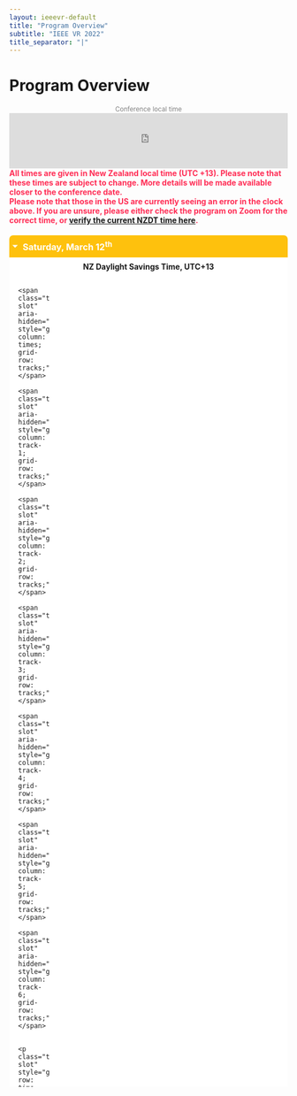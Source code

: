 ```yaml
---
layout: ieeevr-default
title: "Program Overview"
subtitle: "IEEE VR 2022"
title_separator: "|"
---
```


<style>
    .styled-table {
        border-collapse: collapse;
        margin: 25px 0;
        font-size: 0.9em;
        font-family: sans-serif;
        /*min-width: 400px;*/
        box-shadow: 0 0 20px rgba(0, 0, 0, 0.15);
        display: table;
    }

    .styled-table thead tr {
        background-color: #fec10d;
        color: #ffffff;
        text-align: left;
    }

    .styled-table th,
    .styled-table td {
        padding: 12px 15px;
    }

    .styled-table tbody tr {
        border-bottom: 1px solid #dddddd;
    }

    .styled-table tbody tr:nth-of-type(even) {
        background-color: #f3f3f3;
    }

    .styled-table tbody tr:last-of-type {
        border-bottom: 2px solid #fec10d;
    }

    .styled-table tbody tr.active-row {
        font-weight: bold;
        color: #fec10d;
    }


    /*************************
 * GRID SCHEDULE LAYOUT from there: https://css-tricks.com/building-a-conference-schedule-with-css-grid/
 *************************/
    @media screen and (min-width:700px) {
        .schedule {
            display: grid;
            grid-gap: 1em;
            grid-template-rows:
                [tracks] auto [time-0730] 0.5fr [time-0800] 0.5fr [time-0830] 0.5fr [time-0900] 0.5fr [time-0930] 0.5fr [time-1000] 0.5fr [time-1030] 0.5fr [time-1100] 0.5fr [time-1130] 0.5fr [time-1200] 0.5fr [time-1230] 0.5fr [time-1300] 0.5fr [time-1330] 0.5fr [time-1400] 0.5fr [time-1430] 0.5fr [time-1500] 0.5fr [time-1530] 0.5fr [time-1600] 0.5fr [time-1630] 0.5fr [time-1700] 0.5fr [time-1730] 0.5fr [time-1800] 0.5fr [time-1830] 0.5fr [time-1900] 0.5fr;
            /* Note 1:
      Use 24hr time for gridline names for simplicity

      Note 2: Use "auto" instead of "0.5fr" for a more compact schedule where height of a slot is not proportional to the session length. Implementing a "compact" shortcode attribute might make sense for this!
      Try 0.5fr for more compact equal rows. I don't quite understand how that works :)
      */

            grid-template-columns:
                [times] 4em [track-1-start] 0.5fr [track-1-end track-2-start] 0.5fr [track-2-end track-3-start] 0.5fr [track-3-end];
        }

        .schedule-with-expo {
            display: grid;
            grid-gap: 1em;
            grid-template-rows:
                [tracks] auto [time-0830] 0.5fr [time-0900] 0.5fr [time-0930] 0.5fr [time-1000] 0.5fr [time-1030] 0.5fr [time-1100] 0.5fr [time-1130] 0.5fr [time-1200] 0.5fr [time-1230] 0.5fr [time-1300] 0.5fr [time-1330] 0.5fr [time-1400] 0.5fr [time-1430] 0.5fr [time-1500] 0.5fr [time-1530] 0.5fr [time-1600] 0.5fr [time-1630] 0.5fr [time-1700] 0.5fr [time-1730] 0.5fr [time-1800] 0.5fr [time-1830] 0.5fr [time-1900] 0.5fr;

            grid-template-columns:
                [times] 4em [track-1-start] 0.5fr [track-1-end track-2-start] 0.5fr [track-2-end track-3-start] 0.5fr [track-3-end track-4-start] 0.5fr [track-4-end];
        }

        .schedule-sat-12 {
            display: grid;
            grid-gap: 1em;
            grid-template-rows:
                [tracks] auto [time-0800] 0.5fr [time-0830] 0.5fr [time-0900] 0.5fr [time-0930] 0.5fr [time-1000] 0.5fr [time-1030] 0.5fr [time-1100] 0.5fr [time-1130] 0.5fr [time-1200] 0.5fr [time-1230] 0.5fr [time-1300] 0.5fr [time-1330] 0.5fr [time-1400] 0.5fr [time-1430] 0.5fr [time-1500] 0.5fr [time-1530] 0.5fr [time-1600] 0.5fr [time-1630] 0.5fr [time-1700] 0.5fr;

            grid-template-columns:
                [times] 4em [track-1-start] 0.5fr [track-1-end track-2-start] 0.5fr [track-2-end track-3-start] 0.5fr [track-3-end track-4-start] 0.5fr [track-4-end track-5-start] 0.5fr [track-5-end track-6-start] 0.5fr [track-6-end];
        }

        .schedule-sun-13 {
            display: grid;
            grid-gap: 1em;
            grid-template-rows:
                [tracks] auto [time-0800] 0.5fr [time-0830] 0.5fr [time-0900] 0.5fr [time-0930] 0.5fr [time-1000] 0.5fr [time-1030] 0.5fr [time-1100] 0.5fr [time-1130] 0.5fr [time-1200] 0.5fr [time-1230] 0.5fr [time-1300] 0.5fr [time-1330] 0.5fr [time-1400] 0.5fr [time-1430] 0.5fr [time-1500] 0.5fr [time-1530] 0.5fr [time-1600] 0.5fr [time-1630] 0.5fr [time-1700] 0.5fr;

            grid-template-columns:
                [times] 4em [track-1-start] 0.5fr [track-1-end track-2-start] 0.5fr [track-2-end track-3-start] 0.5fr [track-3-end track-4-start] 0.5fr [track-4-end track-5-start] 0.5fr [track-5-end track-6-start] 0.5fr [track-6-end];
        }

        .schedule-mon-14 {
            display: grid;
            grid-gap: 1em;
            grid-template-rows:
                [tracks] auto [time-0900] 0.5fr [time-0930] 0.5fr [time-1000] 0.5fr [time-1030] 0.5fr [time-1100] 0.5fr [time-1130] 0.5fr [time-1200] 0.5fr [time-1230] 0.5fr [time-1300] 0.5fr [time-1330] 0.5fr [time-1400] 0.5fr [time-1430] 0.5fr [time-1500] 0.5fr [time-1530] 0.5fr [time-1600] 0.5fr [time-1630] 0.5fr [time-1700] 0.5fr [time-1730] 0.5fr [time-1800] 0.5fr [time-1830] 0.5fr [time-1900] 0.5fr;

            grid-template-columns:
                [times] 4em [track-1-start] 0.5fr [track-1-end track-2-start] 0.5fr [track-2-end track-3-start] 0.5fr [track-3-end track-4-start] 0.5fr [track-4-end track-5-start] 0.5fr [track-5-end track-6-start] 0.5fr [track-6-end];
        }

        .schedule-tue-15 {
            display: grid;
            grid-gap: 1em;
            grid-template-rows:
                [tracks] auto [time-0700] 0.5fr [time-0730] 0.5fr [time-0800] 0.5fr [time-0830] 0.5fr [time-0900] 0.5fr [time-0930] 0.5fr [time-1000] 0.5fr [time-1030] 0.5fr [time-1100] 0.5fr [time-1130] 0.5fr [time-1200] 0.5fr [time-1230] 0.5fr [time-1300] 0.5fr [time-1330] 0.5fr [time-1400] 0.5fr [time-1430] 0.5fr [time-1500] 0.5fr [time-1530] 0.5fr [time-1600] 0.5fr [time-1630] 0.5fr [time-1700] 0.5fr [time-1730] 0.5fr [time-1800] 0.5fr [time-1830] 0.5fr [time-1900] 0.5fr;

            grid-template-columns:
                [times] 4em [track-1-start] 0.5fr [track-1-end track-2-start] 0.5fr [track-2-end track-3-start] 0.5fr [track-3-end track-4-start] 0.5fr [track-4-end track-5-start] 0.5fr [track-5-end track-6-start] 0.5fr [track-6-end];
        }

        .schedule-wed-16 {
            display: grid;
            grid-gap: 1em;
            grid-template-rows:
                [tracks] auto [time-0600] 0.5fr [time-0630] 0.5fr [time-0700] 0.5fr [time-0730] 0.5fr [time-0800] 0.5fr [time-0830] 0.5fr [time-0900] 0.5fr [time-0930] 0.5fr [time-1000] 0.5fr [time-1030] 0.5fr [time-1100] 0.5fr [time-1130] 0.5fr [time-1200] 0.5fr [time-1230] 0.5fr [time-1300] 0.5fr [time-1330] 0.5fr [time-1400] 0.5fr [time-1430] 0.5fr [time-1500] 0.5fr [time-1530] 0.5fr [time-1600] 0.5fr [time-1630] 0.5fr [time-1700] 0.5fr [time-1730] 0.5fr [time-1800] 0.5fr [time-1830] 0.5fr [time-1900] 0.5fr;

            grid-template-columns:
                [times] 4em [track-1-start] 0.5fr [track-1-end track-2-start] 0.5fr [track-2-end track-3-start] 0.5fr [track-3-end track-4-start] 0.5fr [track-4-end track-5-start] 0.5fr [track-5-end track-6-start] 0.5fr [track-6-end];
        }
    }

    .time-slot {
        grid-column: times;
        text-decoration: none;

    }

    .track-slot {
        display: none;
        /* hidden on small screens and browsers without grid support */
    }

    @supports(display:grid) {
        @media screen and (min-width:700px) {
            .track-slot {
                display: block;
                padding: 10px 5px 5px;
                position: sticky;
                top: 0;
                z-index: 1000;
                background-color: rgba(255, 255, 255, .9);
            }
        }
    }

    /* Small-screen & fallback styles */
    .session {
        margin-bottom: 1em;
    }

    @supports(display:grid) {
        @media screen and (min-width: 700px) {
            .session {
                margin: 0;
            }
        }
    }

    /*************************
 * VISUAL STYLES
 * Design-y stuff ot particularly important to the demo
 ************************
    body {
        padding: 50px;
        max-width: 1100px;
        margin: 0 auto;
        line-height: 1.5;
    }
    */

    .session {
        padding: .5em;
        border-radius: 5px;
        font-size: 12px;
        box-shadow:
            rgba(255, 255, 255, .6) 1px 1px 0,
            rgba(0, 0, 0, .3) 4px 4px 0;
    }

    .session-title,
    .session-time,
    .session-track,
    .session-presenter {
        display: block;
    }

    .session-title,
    .time-slot {
        margin: 0;
        font-size: 1em;
    }

    .session-title a {
        color: #fff;
        text-decoration-style: dotted;

        &:hover {
            font-style: italic;
        }

        &:focus {
            outline: 2px dotted rgba(255, 255, 255, .8);
        }
    }

    .track-slot,
    .time-slot {
        font-weight: bold;
        font-size: .8em;
    }

    .track-1 {
        background-color: #fec10d;
        color: #fff;
    }

    .track-2 {
        background-color: #009cb4;
        color: #fff;
    }

    .track-3 {
        background-color: rgb(52, 199, 89);
        color: #fff;
    }

    .track-poster {
        background-color: #c65833;
        color: #fff;
    }

    .track-all {
        display: flex;
        justify-content: center;
        align-items: center;
        background: #ccc;
        color: #000;
        box-shadow: none;
    }

    .track-tutorial {
        background-color: #00aeef;
        color: #fff;
    }

    .track-break {
        background-color: #ddf6ff;
        color: #464646;
    }

    .track-workshop {
        background-color: rgb(52, 199, 89);
        color: #fff;
    }

    .track-dc {
        background-color: rgb(255, 149, 0);
        color: #fff;
    }

    .track-exhibition {
        background-color: rgb(175, 82, 222);
        color: #fff;
    }

    .track-event {
        background-color: rgb(90, 200, 250);
        color: #fff;
    }

    .track-panel {
        background-color: rgb(0, 122, 255);
        color: #fff;
    }

    .track-keynote {
        background-color: rgb(255, 45, 85);
        color: #fff;
    }

    .track-rob {
        background-color: #fe850b;
        color: #fff;
    }

    .track-3dui {
        background-color: rgb(211, 15, 69);
        color: #fff;
    }

    .text {
        max-width: 750px;
        font-size: 18px;
        margin: 0 auto 50px;
    }

    .meta {
        color: #555;
        font-style: italic;
    }

    .meta a {
        color: #555;
    }

    hr {
        margin: 40px 0;
    }


    /* Collapsible */
    input[type='checkbox'] {
        display: none;
    }

    .wrap-collabsible {
        margin: 1.2rem 0;
    }

    .lbl-toggle {
        display: block;
        font-weight: bold;
        /* font-family: monospace; */
        font-size: 1rem;
        text-align: left;
        padding: 0.5rem;
        color: #ffffff;
        background: #fec10d;
        cursor: pointer;
        border-radius: 7px;
        transition: all 0.25s ease-out;
    }

    .lbl-toggle:hover {
        color: #FFF;
    }

    .lbl-toggle::before {
        content: ' ';
        display: inline-block;
        border-top: 5px solid transparent;
        border-bottom: 5px solid transparent;
        border-left: 5px solid currentColor;
        vertical-align: middle;
        margin-right: .7rem;
        transform: translateY(-2px);
        transition: transform .2s ease-out;
    }

    .toggle:checked+.lbl-toggle::before {
        transform: rotate(90deg) translateX(-3px);
    }

    .collapsible-content {
        max-height: 0px;
        overflow: hidden;
        transition: max-height .25s ease-in-out;
    }

    .toggle:checked+.lbl-toggle+.collapsible-content {
        max-height: 1500px;
    }

    .toggle:checked+.lbl-toggle {
        border-bottom-right-radius: 0;
        border-bottom-left-radius: 0;
    }

    .collapsible-content .content-inner {
        background: white;
        /* rgba(0, 105, 255, .2);*/
        border-bottom: 1px solid rgba(254, 193, 13, .45);
        border-bottom-left-radius: 7px;
        border-bottom-right-radius: 7px;
        padding: .5rem 1rem;
    }

    .collapsible-content p {
        margin-bottom: 0;
    }

</style>


<h1>Program Overview</h1>



<div style="text-align:center;">
        <small><span style="color:gray;">Conference local time</span></small>
        <iframe src="https://www.zeitverschiebung.net/clock-widget-iframe-v2?language=en&size=small&timezone=Pacific%2FAuckland" width="100%" height="100" frameborder="0" seamless></iframe>
</div>



<!--
<h3 style="color: rgb(255, 45, 85);">Please note that all times are given in Lisbon, Portugal local time.</h3>
<p>
    On the first day (Saturday, March 27), times are given in WET/UTC.
    The rest of the conference is affected by Daylight Saving Time (DST), and therefore, times are shown in WEST/UTC+1.
</p>
-->
<div class="notice--warning">
    <strong style="color: rgb(255, 45, 85);">All times are given in New Zealand local time (UTC +13). Please note that these times are subject to change.
    More details will be made available closer to the conference date.</strong>
</div>

<div class="notice--warning">
    <strong style="color: rgb(255, 45, 85);">Please note that those in the US are currently seeing an error in the clock above. If you are unsure, please either check the program on Zoom 
    for the correct time, or <a href="https://www.timeanddate.com/worldclock/new-zealand/auckland">verify the current NZDT time here</a>.</strong>
</div>
<!--<div class="notice--info" style="background-color: $theme-yellow ! important; color: $theme-text ! important;">
    <strong>Locations</strong>
    <p>
        Locations in the program below refer to virtual places in the Virbela platform.
    </p>
    <center>
        <p style="font-size: 20px;">
            <a href="/2021/attend/virbela-instructions/" class="btn btn--primary" style="color: white;">Getting Started with Virbela</a>
        </p>
    </center>
</div>-->
<!--
<div class="notice--warning">
    <strong>Note:</strong>
    <p>
        The indications for locations in this program refer to virtual locations in the Virbela platform. Please find more information about and how to use Virbela <a href="/2021/attend/virbela-instructions/">here</a>.
    </p>
</div>
-->


<!-- ################################# SATURDAY ########################################### -->
<div>
    <div class="wrap-collabsible"> <input id="collapsible1" class="toggle" type="checkbox" checked> <label for="collapsible1" class="lbl-toggle">Saturday, March 12<sup>th</sup></label>
        <div class="collapsible-content">
            <div class="content-inner">
                <center><strong>NZ Daylight Savings Time, UTC+13</strong></center>
                <div class="schedule-sat-12" aria-labelledby="schedule-heading">

                    <span class="track-slot" aria-hidden="true" style="grid-column: times; grid-row: tracks;"></span>
                    <span class="track-slot" aria-hidden="true" style="grid-column: track-1; grid-row: tracks;"></span>
                    <span class="track-slot" aria-hidden="true" style="grid-column: track-2; grid-row: tracks;"></span>
                    <span class="track-slot" aria-hidden="true" style="grid-column: track-3; grid-row: tracks;"></span>
                    <span class="track-slot" aria-hidden="true" style="grid-column: track-4; grid-row: tracks;"></span>
                    <span class="track-slot" aria-hidden="true" style="grid-column: track-5; grid-row: tracks;"></span>
                    <span class="track-slot" aria-hidden="true" style="grid-column: track-6; grid-row: tracks;"></span>

                    <p class="time-slot" style="grid-row: time-0800;">8:00</p>

                    <div class="session session-1 track-tutorial" style="grid-column: track-1-start / track-1-end; grid-row: time-0800 / time-0930;">
                        <h3 class="session-title"><a href="{{ "/program/tutorials/#RemoteCollaboration" | relative_url }}">Tutorial: Remote Collaboration using Augmented Reality: Development and Evaluation - Bernado Marques et al.</a></h3>
                        <span class="session-time">8:00 - 9:30</span>
                        <!--<span class="session-title"><b style="color: white;">Location:</b> <a href="/2021/attend/virbela-instructions/#map">Auditorium A</a></span>-->
                    </div>

                    <div class="session session-2 track-workshop" style="grid-column: track-2-start / track-2-end; grid-row: time-0800 / time-1100;">
                        <h3 class="session-title"><a href="{{ "/program/workshops/#ARES" | relative_url }}">Workshop: ARES - Augmented Reality Enabling Superhuman Sports + Serious Games</a></h3>
                        <span class="session-time">8:00 - 11:00</span>
                        <!--<span class="session-title"><b style="color: white;">Location:</b> <a href="/2021/attend/virbela-instructions/#map">Auditorium B</a></span>-->
                    </div>
                    
                    <div class="session session-3 track-workshop" style="grid-column: track-3-start / track-3-end; grid-row: time-0800 / time-1100;">
                        <h3 class="session-title"><a href="{{ "/program/workshops/#SIVA" | relative_url }}">1<sup>st</sup> International Workshop on Socially Intelligent Virtual Agents (SIVA)</a></h3>
                        <span class="session-time">8:00 - 11:00</span>
                    </div>
                    <div class="session session-4 track-workshop" style="grid-column: track-4-start / track-4-end; grid-row: time-0800 / time-1130;">
                        <h3 class="session-title"><a href="{{ "/program/workshops/#ReDigiTS" | relative_url }}">Workshop: 3D Reconstruction, Digital Twinning, and Simulation for Virtual Experiences (ReDigiTS)</a></h3>
                        <span class="session-time">8:00 - 11:30</span>
                    </div>
                    
                    <div class="session session-5 track-workshop" style="grid-column: track-5-start / track-5-end; grid-row: time-0800 / time-1100;">
                        <h3 class="session-title"><a href="{{ "/program/workshops/#SIVE" | relative_url }}">Workshop: Sonic Interaction in Virtual Environments</a></h3>
                        <span class="session-time">8:00 - 11:00</span>
                        <!--<span class="session-title"><b style="color: white;">Location:</b> <a href="/2021/attend/virbela-instructions/#map">Auditorium A</a></span>-->
                    </div>

                    <p class="time-slot" style="grid-row: time-0830;"></p>
                    <p class="time-slot" style="grid-row: time-0900;">9:00</p>

                    <div class="session session-6 track-dc" style="grid-column: track-6-start / track-6-end; grid-row: time-0900 / time-1800;">
                        <h3 class="session-title"><a href="{{ "/program/doctoral-consortium" | relative_url }}">Doctoral Consortium</a></h3>
                        <span class="session-time">9:00 - 18:00</span>
                        <!--<span class="session-title"><b style="color: white;">Location:</b> <a href="/2021/attend/virbela-instructions/#map">Auditorium B</a></span>-->
                    </div>
                    
                    <p class="time-slot" style="grid-row: time-0930;"></p>
                    <p class="time-slot" style="grid-row: time-1000;">10:00</p>

                    <div class="session session-7 track-tutorial" style="grid-column: track-1-start / track-1-end; grid-row: time-1000 / time-1130;">
                        <h3 class="session-title"><a href="{{ "/program/tutorials/#RagRug" | relative_url }}">Tutorial: Developing Situated Analytics Applications with RagRug - Dieter Schmalstieg, Philipp Fleck</a></h3>
                        <span class="session-time">10:00 - 11:30</span>
                        <!--<span class="session-title"><b style="color: white;">Location:</b> <a href="/2021/attend/virbela-instructions/#map">Auditorium C</a></span>-->
                    </div>

                    <p class="time-slot" style="grid-row: time-1030;"></p>
                    <p class="time-slot" style="grid-row: time-1100;">11:00</p>

                    <div class="session session-8 track-workshop" style="grid-column: track-2-start / track-2-end; grid-row: time-1100 / time-1600;">
                        <h3 class="session-title"><a href="{{ "/program/workshops/#EmpathicComputing" | relative_url }}">Workshop: Empathic Computing</a></h3>
                        <span class="session-time">11:00 - 16:00</span>
                        <!--<span class="session-title"><b style="color: white;">Location:</b> <a href="/2021/attend/virbela-instructions/#map">Auditorium C</a></span>-->
                    </div>

                    <div class="session session-8 track-workshop" style="grid-column: track-3-start / track-3-end; grid-row: time-1100 / time-1400;">
                        <h3 class="session-title"><a href="{{ "/program/workshops/#OpenVR" | relative_url }}">Workshop: Open Access Tools and Libraries for Virtual Reality</a></h3>
                        <span class="session-time">11:00 - 14:00</span>
                        <!--<span class="session-title"><b style="color: white;">Location:</b> <a href="/2021/attend/virbela-instructions/#map">Auditorium C</a></span>-->
                    </div>

                    <div class="session session-9 track-workshop" style="grid-column: track-5-start / track-5-end; grid-row: time-1100 / time-1500;">
                        <h3 class="session-title"><a href="{{ "/program/workshops/#XRIOS" | relative_url }}">1<sup>st</sup> International Workshop on eXtended Reality for Industrial and Occupational Supports (XRIOS)</a></h3>
                        <span class="session-time">11:00 - 15:00</span>
                        <!--<span class="session-title"><b style="color: white;">Location:</b> <a href="/2021/attend/virbela-instructions/#map">Auditorium C</a></span>-->
                    </div>

                    <p class="time-slot" style="grid-row: time-1130;"></p>
                    <p class="time-slot" style="grid-row: time-1200;">12:00</p>

                    <div class="session session-10 track-tutorial" style="grid-column: track-1-start / track-1-end; grid-row: time-1200 / time-1330;">
                        <h3 class="session-title"><a href="{{ "/program/tutorials/#EmpathyXR" | relative_url }}">Tutorial: Empathy-Enabled Extended Reality - Denis Gra&#x10D;anin</a></h3>
                        <span class="session-time">12:00 - 13:30</span>
                        <!--<span class="session-title"><b style="color: white;">Location:</b> <a href="/2021/attend/virbela-instructions/#map">Auditorium C</a></span>-->
                    </div>

                    <p class="time-slot" style="grid-row: time-1230;"></p>
                    <p class="time-slot" style="grid-row: time-1300;">13:00</p>

                    <div class="session session-11 track-workshop" style="grid-column: track-3-start / track-3-end; grid-row: time-1400 / time-1700;">
                        <h3 class="session-title"><a href="{{ "/program/workshops/#Data4XR" | relative_url }}">Workshop: Data4XR: Datasets for Developing Intelligent XR Applications</a></h3>
                        <span class="session-time">14:00 - 17:00</span>
                        <!--<span class="session-title"><b style="color: white;">Location:</b> <a href="/2021/attend/virbela-instructions/#map">Auditorium C</a></span>-->
                    </div>

                    <p class="time-slot" style="grid-row: time-1330;"></p>
                    <p class="time-slot" style="grid-row: time-1400;">14:00</p>
                    <p class="time-slot" style="grid-row: time-1430;"></p>
                    <p class="time-slot" style="grid-row: time-1500;">15:00</p>
                    <p class="time-slot" style="grid-row: time-1530;"></p>
                    <p class="time-slot" style="grid-row: time-1600;">16:00</p>
                    <p class="time-slot" style="grid-row: time-1630;"></p>
                    <p class="time-slot" style="grid-row: time-1700;">17:00</p>
                    <p class="time-slot" style="grid-row: time-1730;"></p>
                    <p class="time-slot" style="grid-row: time-1800;">18:00</p>

                </div>

            </div>
        </div>
    </div>
</div>

<!-- ################################# SUNDAY ########################################### -->
<div>
    <div class="wrap-collabsible"> <input id="collapsible2" class="toggle" type="checkbox" checked> <label for="collapsible2" class="lbl-toggle">Sunday, March 13<sup>th</sup></label>
        <div class="collapsible-content">
            <div class="content-inner">
                <center><strong>NZ Daylight Savings Time, UTC+13</strong></center>
                <div class="schedule-sun-13" aria-labelledby="schedule-heading">

                    <span class="track-slot" aria-hidden="true" style="grid-column: times; grid-row: tracks;"></span>
                    <span class="track-slot" aria-hidden="true" style="grid-column: track-1; grid-row: tracks;"></span>
                    <span class="track-slot" aria-hidden="true" style="grid-column: track-2; grid-row: tracks;"></span>
                    <span class="track-slot" aria-hidden="true" style="grid-column: track-3; grid-row: tracks;"></span>
                    <span class="track-slot" aria-hidden="true" style="grid-column: track-4; grid-row: tracks;"></span>
                    <span class="track-slot" aria-hidden="true" style="grid-column: track-5; grid-row: tracks;"></span>
                    <span class="track-slot" aria-hidden="true" style="grid-column: track-6; grid-row: tracks;"></span>

                    <p class="time-slot" style="grid-row: time-0800;">8:00</p>

                    <div class="session session-1 track-tutorial" style="grid-column: track-1-start / track-1-end; grid-row: time-0800 / time-0930;">
                        <h3 class="session-title"><a href="{{ "/program/tutorials/#Ubiq" | relative_url }}">Tutorial: Build Your Own Social Virtual Reality with Ubiq - Part 1 - Anthony Steed et al.</a></h3>
                        <span class="session-time">8:00 - 9:30</span>
                        <!--<span class="session-title"><b style="color: white;">Location:</b> <a href="/2021/attend/virbela-instructions/#map">Auditorium A</a></span>-->
                    </div>

                    <div class="session session-2 track-workshop" style="grid-column: track-2-start / track-2-end; grid-row: time-0800 / time-1100;">
                        <h3 class="session-title"><a href="{{ "/program/workshops/#VHCIE" | relative_url }}">Workshop on Virtual Humans and Crowds in Immersive Environments (VHCIE)</a></h3>
                        <span class="session-time">8:00 - 11:00</span>
                        <!--<span class="session-title"><b style="color: white;">Location:</b> <a href="/2021/attend/virbela-instructions/#map">Auditorium B</a></span>-->
                    </div>
                    
                    <div class="session session-3 track-workshop" style="grid-column: track-3-start / track-3-end; grid-row: time-0800 / time-1100;">
                        <h3 class="session-title"><a href="{{ "/program/workshops/#TrainingXR" | relative_url }}">3<sup>rd</sup> Annual Workshop on 3D Content Creation for Simulated Training in eXtended Reality (TrainingXR)</a></h3>
                        <span class="session-time">8:00 - 11:00</span>
                    </div>
                    <div class="session session-4 track-workshop" style="grid-column: track-4-start / track-4-end; grid-row: time-0800 / time-1100;">
                        <h3 class="session-title"><a href="{{ "/program/workshops/#SIWI" | relative_url }}">Workshop: Metaverse as a promise of a bright future? - social interactions in a world of isolation</a></h3>
                        <span class="session-time">8:00 - 11:00</span>
                    </div>
                    
                    <div class="session session-5 track-workshop" style="grid-column: track-5-start / track-5-end; grid-row: time-0800 / time-1100;">
                        <h3 class="session-title"><a href="{{ "/program/workshops/#ANIVAE-2022" | relative_url }}">5<sup>th</sup> IEEE VR Internal Workshop on Animation in Virtual and Augmented Environments (ANIVAE-2022)</a></h3>
                        <span class="session-time">8:00 - 11:00</span>
                        <!--<span class="session-title"><b style="color: white;">Location:</b> <a href="/2021/attend/virbela-instructions/#map">Auditorium A</a></span>-->
                    </div>

                    <div class="session session-6 track-workshop" style="grid-column: track-6-start / track-6-end; grid-row: time-0800 / time-1100;">
                        <h3 class="session-title"><a href="{{ "/program/workshops/#XRHealth" | relative_url }}">Workshop: XR for Health and Wellbeing</a></h3>
                        <span class="session-time">8:00 - 11:00</span>
                        <!--<span class="session-title"><b style="color: white;">Location:</b> <a href="/2021/attend/virbela-instructions/#map">Auditorium A</a></span>-->
                    </div>

                    <p class="time-slot" style="grid-row: time-0830;"></p>
                    <p class="time-slot" style="grid-row: time-0900;">9:00</p>
                    <p class="time-slot" style="grid-row: time-0930;"></p>
                    <p class="time-slot" style="grid-row: time-1000;">10:00</p>

                    <div class="session session-7 track-tutorial" style="grid-column: track-1-start / track-1-end; grid-row: time-1000 / time-1130;">
                        <h3 class="session-title"><a href="{{ "/program/tutorials/#Ubiq" | relative_url }}">Tutorial: Build Your Own Social Virtual Reality with Ubiq - Part 2 - Anthony Steed et al.</a></h3>
                        <span class="session-time">10:00 - 11:30</span>
                        <!--<span class="session-title"><b style="color: white;">Location:</b> <a href="/2021/attend/virbela-instructions/#map">Auditorium C</a></span>-->
                    </div>

                    <p class="time-slot" style="grid-row: time-1030;"></p>
                    <p class="time-slot" style="grid-row: time-1100;">11:00</p>

                    <div class="session session-8 track-workshop" style="grid-column: track-3-start / track-3-end; grid-row: time-1100 / time-1400;">
                        <h3 class="session-title"><a href="{{ "/program/workshops/#PERCxR" | relative_url }}">8<sup>th</sup> workshop on Perceptual and Cognitive Issues in XR (PERCxR)</a></h3>
                        <span class="session-time">11:00 - 14:00</span>
                        <!--<span class="session-title"><b style="color: white;">Location:</b> <a href="/2021/attend/virbela-instructions/#map">Auditorium C</a></span>-->
                    </div>

                    <div class="session session-8 track-workshop" style="grid-column: track-4-start / track-4-end; grid-row: time-1100 / time-1400;">
                        <h3 class="session-title"><a href="{{ "/program/workshops/#NIDIT" | relative_url }}">Workshop on Novel Input Devices and Interaction Techniques (NIDIT)</a></h3>
                        <span class="session-time">11:00 - 14:00</span>
                        <!--<span class="session-title"><b style="color: white;">Location:</b> <a href="/2021/attend/virbela-instructions/#map">Auditorium C</a></span>-->
                    </div>

                    <div class="session session-9 track-workshop" style="grid-column: track-5-start / track-5-end; grid-row: time-1100 / time-1400;">
                        <h3 class="session-title"><a href="{{ "/program/workshops/#WEVR" | relative_url }}">8<sup>th</sup> Workshop on Everyday Virtual Reality</a></h3>
                        <span class="session-time">11:00 - 14:00</span>
                        <!--<span class="session-title"><b style="color: white;">Location:</b> <a href="/2021/attend/virbela-instructions/#map">Auditorium C</a></span>-->
                    </div>

                    <div class="session session-10 track-workshop" style="grid-column: track-6-start / track-6-end; grid-row: time-1100 / time-1400;">
                        <h3 class="session-title"><a href="{{ "/program/workshops/#HSVRAR" | relative_url }}">Workshop: Health and Safety in VR and AR</a></h3>
                        <span class="session-time">11:00 - 14:00</span>
                        <!--<span class="session-title"><b style="color: white;">Location:</b> <a href="/2021/attend/virbela-instructions/#map">Auditorium C</a></span>-->
                    </div>

                    <p class="time-slot" style="grid-row: time-1130;"></p>
                    <p class="time-slot" style="grid-row: time-1200;">12:00</p>

                    <div class="session session-11 track-tutorial" style="grid-column: track-1-start / track-1-end; grid-row: time-1200 / time-1330;">
                        <h3 class="session-title"><a href="{{ "/program/tutorials/#EmotionAndTouch" | relative_url }}">Tutorial: Emotion and Touch in Virtual Reality - Darlene Barker</a></h3>
                        <span class="session-time">12:00 - 13:30</span>
                        <!--<span class="session-title"><b style="color: white;">Location:</b> <a href="/2021/attend/virbela-instructions/#map">Auditorium C</a></span>-->
                    </div>

                    <p class="time-slot" style="grid-row: time-1230;"></p>
                    <p class="time-slot" style="grid-row: time-1300;">13:00</p>
                    <p class="time-slot" style="grid-row: time-1330;"></p>
                    <p class="time-slot" style="grid-row: time-1400;">14:00</p>

                    <div class="session session-12 track-workshop" style="grid-column: track-3-start / track-3-end; grid-row: time-1400 / time-1700;">
                        <h3 class="session-title"><a href="{{ "/program/workshops/#KELVAR" | relative_url }}">7<sup>th</sup> Annual Workshop on K-12+ Embodied Learning through Virtual and Augmented Reality (KELVAR)</a></h3>
                        <span class="session-time">14:00 - 17:00</span>
                        <!--<span class="session-title"><b style="color: white;">Location:</b> <a href="/2021/attend/virbela-instructions/#map">Auditorium C</a></span>-->
                    </div>

                    <div class="session session-13 track-workshop" style="grid-column: track-4-start / track-4-end; grid-row: time-1400 / time-1700;">
                        <h3 class="session-title"><a href="{{ "/program/workshops/#METABUILD" | relative_url }}">METABUILD: First Workshop for Building the Foundations of the Metaverse</a></h3>
                        <span class="session-time">14:00 - 17:00</span>
                        <!--<span class="session-title"><b style="color: white;">Location:</b> <a href="/2021/attend/virbela-instructions/#map">Auditorium C</a></span>-->
                    </div>

                    <div class="session session-14 track-workshop" style="grid-column: track-5-start / track-5-end; grid-row: time-1400 / time-1500;">
                        <h3 class="session-title"><a href="{{ "/program/workshops/#X-IRL" | relative_url }}">Workshop: X-IRL risks: Identifying privacy and security risks in inter-reality attacks and interactions</a></h3>
                        <span class="session-time">14:00 - 15:00</span>
                        <!--<span class="session-title"><b style="color: white;">Location:</b> <a href="/2021/attend/virbela-instructions/#map">Auditorium C</a></span>-->
                    </div>

                    <p class="time-slot" style="grid-row: time-1430;"></p>
                    <p class="time-slot" style="grid-row: time-1500;">15:00</p>
                    <p class="time-slot" style="grid-row: time-1530;"></p>
                    <p class="time-slot" style="grid-row: time-1600;">16:00</p>
                    <p class="time-slot" style="grid-row: time-1630;"></p>
                    <p class="time-slot" style="grid-row: time-1700;">17:00</p>

                </div>

            </div>
        </div>
    </div>
</div>

<!-- ################################# MONDAY ########################################### -->
<div>
    <div class="wrap-collabsible"> <input id="collapsible3" class="toggle" type="checkbox" checked> <label for="collapsible3" class="lbl-toggle">Monday, March 14<sup>th</sup></label>
        <div class="collapsible-content">
            <div class="content-inner">
                <center><strong>NZ Daylight Savings Time, UTC+13</strong></center>
                <div class="schedule-mon-14" aria-labelledby="schedule-heading">

                    <span class="track-slot" aria-hidden="true" style="grid-column: times; grid-row: tracks;"></span>
                    <span class="track-slot" aria-hidden="true" style="grid-column: track-1; grid-row: tracks;"></span>
                    <span class="track-slot" aria-hidden="true" style="grid-column: track-2; grid-row: tracks;"></span>
                    <span class="track-slot" aria-hidden="true" style="grid-column: track-3; grid-row: tracks;"></span>
                    <span class="track-slot" aria-hidden="true" style="grid-column: track-4; grid-row: tracks;"></span>
                    <span class="track-slot" aria-hidden="true" style="grid-column: track-5; grid-row: tracks;"></span>
                    <span class="track-slot" aria-hidden="true" style="grid-column: track-6; grid-row: tracks;"></span>

                    <p class="time-slot" style="grid-row: time-0900;">9:00</p>

                    <div class="session session-1 track-tutorial" style="grid-column: track-1-start / track-6-end; grid-row: time-0900 / time-1030;">
                        <h3 class="session-title"><!--<a href="{{ "/program/tutorials/#T4" | relative_url }}">-->Opening incl. VGTC Awards<!--</a>--></h3>
                        <span class="session-time">9:00 - 10:30</span>
                        <span class="session-title"><b style="color: white;">Location:</b> <a href="{{ "/attend/virbela-instructions/#map" | relative_url }}">Auditorium A</a></span>
                    </div>

                    <p class="time-slot" style="grid-row: time-0930;"></p>
                    <p class="time-slot" style="grid-row: time-1000;">10:00</p>

                    <div class="session session-2 track-keynote" style="grid-column: track-1-start / track-6-end; grid-row: time-1030 / time-1130;">
                        <h3 class="session-title"><a href="{{ "/program/keynote-speakers/#keynote-dwyer" | relative_url }}">Keynote 1 - Tim Dwyer</a></h3>
                        <span class="session-time">10:30 - 11:30</span>
                        <span class="session-title"><b style="color: white;">Location:</b> <a href="{{ "/attend/virbela-instructions/#map" | relative_url }}">Auditorium A</a></span>
                    </div>

                    <p class="time-slot" style="grid-row: time-1030;"></p>
                    <p class="time-slot" style="grid-row: time-1100;">11:00</p>

                    <div class="session session-3 track-break" style="grid-column: track-1-start / track-6-end; grid-row: time-1130 / time-1200;">
                        <h3 class="session-title">Break</h3>
                        <span class="session-time">11:30 - 12:00</span>
                    </div>

                    <p class="time-slot" style="grid-row: time-1130;"></p>
                    <p class="time-slot" style="grid-row: time-1200;">12:00</p>
                    
                    <div class="session session-4 track-1" style="grid-column: track-1-start / track-2-end; grid-row: time-1200 / time-1300;">
                        <h3 class="session-title"><a href="{{ "/program/papers/#displays" | relative_url }}">Papers: Displays</a></h3>
                        <span class="session-title"><b style="color: white;">Location:</b> <a href="{{ "/attend/virbela-instructions/#map" | relative_url }}">Auditorium A</a></span>
                        <span class="session-time">12:00 - 13:00</span>
                    </div>

                    <div class="session session-5 track-2" style="grid-column: track-3-start / track-4-end; grid-row: time-1200 / time-1300;">
                        <h3 class="session-title"><a href="{{ "/program/papers/#security" | relative_url }}">Papers: Security</a></h3>
                        <span class="session-time">12:00 - 13:00</span>
                        <span class="session-title"><b style="color: white;">Location:</b> <a href="{{ "/attend/virbela-instructions/#map" | relative_url }}">Auditorium B</a></span>
                    </div>

                    <div class="session session-6 track-3" style="grid-column: track-5-start / track-6-end; grid-row: time-1200 / time-1300;">
                        <h3 class="session-title"><a href="{{ "/program/papers/#emotion-and-cognition" | relative_url }}">Papers: Emotion and Cognition</a></h3>
                        <span class="session-time">12:00 - 13:00</span>
                        <span class="session-title"><b style="color: white;">Location:</b> <a href="{{ "/attend/virbela-instructions/#map" | relative_url }}">Auditorium C</a></span>
                    </div>

                    <p class="time-slot" style="grid-row: time-1230;"></p>
                    <p class="time-slot" style="grid-row: time-1300;">13:00</p>

                    <div class="session session-7 track-break" style="grid-column: track-1-start / track-4-end; grid-row: time-1300 / time-1400;">
                        <h3 class="session-title">Lunch</h3>
                        <span class="session-time">13:00 - 14:00</span>
                    </div>

                    <div class="session session-8 track-poster" style="grid-column: track-5-start / track-6-end; grid-row: time-1300 / time-1400;">
                        <h3 class="session-title"><a href="{{ "/program/posters/" | relative_url }}">Posters and Demos - Session 1 Fast Forward</a></h3>
                        <span class="session-time">13:00 - 14:00</span>
                        <span class="session-title"><b style="color: white;">Location:</b> <a href="{{ "/attend/virbela-instructions/#map" | relative_url }}">Auditorium C</a></span>
                    </div>

                    <p class="time-slot" style="grid-row: time-1330;"></p>
                    <p class="time-slot" style="grid-row: time-1400;">14:00</p>

                    <div class="session session-9 track-1" style="grid-column: track-1-start / track-2-end; grid-row: time-1400 / time-1500;">
                        <h3 class="session-title"><a href="{{ "/program/papers/#3dui" | relative_url }}">Papers: 3DUI</a></h3>
                        <span class="session-title"><b style="color: white;">Location:</b> <a href="{{ "/attend/virbela-instructions/#map" | relative_url }}">Auditorium A</a></span>
                        <span class="session-time">14:00 - 15:00</span>
                    </div>

                    <div class="session session-10 track-2" style="grid-column: track-3-start / track-4-end; grid-row: time-1400 / time-1500;">
                        <h3 class="session-title"><a href="{{ "/program/papers/#locomotion-americas" | relative_url }}">Papers: Locomotion (Americas)</a></h3>
                        <span class="session-title"><b style="color: white;">Location:</b> <a href="{{ "/attend/virbela-instructions/#map" | relative_url }}">Auditorium B</a></span>
                        <span class="session-time">14:00 - 15:00</span>
                    </div>

                    <div class="session session-11 track-3" style="grid-column: track-5-start / track-6-end; grid-row: time-1400 / time-1500;">
                        <h3 class="session-title"><a href="{{ "/program/papers/#immvis" | relative_url }}">Papers: Immersive Visualization and Virtual Production</a></h3>
                        <span class="session-time">14:00 - 15:00</span>
                        <span class="session-title"><b style="color: white;">Location:</b> <a href="{{ "/attend/virbela-instructions/#map" | relative_url }}">Auditorium C</a></span>
                    </div>

                    <p class="time-slot" style="grid-row: time-1430;"></p>
                    <p class="time-slot" style="grid-row: time-1500;">15:00</p>

                    <div class="session session-12 track-poster" style="grid-column: track-1-start / track-2-end; grid-row: time-1500 / time-1630;">
                        <h3 class="session-title"><a href="{{ "/program/posters/" | relative_url }}">Posters and Demos - Session 1</a></h3>
                        <span class="session-time">15:00 - 16:30</span>
                        <span class="session-title"><b style="color: white;">Location:</b> <a href="{{ "/attend/virbela-instructions/#map" | relative_url }}">Expo Hall A</a></span>
                    </div>

                    <div class="session session-13 track-exhibition" style="grid-column: track-3-start / track-4-end; grid-row: time-1500 / time-1630;">
                        <h3 class="session-title">Industry Exhibition</h3>
                        <span class="session-time">15:00 - 16:30</span>
                        <span class="session-title"><b style="color: white;">Location:</b> <a href="{{ "/attend/virbela-instructions/#map" | relative_url }}">Expo Hall A</a></span>
                    </div>

                    <p class="time-slot" style="grid-row: time-1530;"></p>
                    <p class="time-slot" style="grid-row: time-1600;">16:00</p>

                    <div class="session session-15 track-2" style="grid-column: track-3-start / track-4-end; grid-row: time-1630 / time-1730;">
                        <h3 class="session-title"><a href="{{ "/program/papers/#multimodal-vr" | relative_url }}">Papers: Multimodal VR</a></h3>
                        <span class="session-time">16:30 - 17:30</span>
                        <span class="session-title"><b style="color: white;">Location:</b> <a href="{{ "/attend/virbela-instructions/#map" | relative_url }}">Auditorium B</a></span>
                    </div>

                    <p class="time-slot" style="grid-row: time-1630;"></p>
                    <p class="time-slot" style="grid-row: time-1700;">17:00</p>
                    
                    <p class="time-slot" style="grid-row: time-1730;"></p>
                    <p class="time-slot" style="grid-row: time-1800;">18:00</p>
                </div>
            </div>
        </div>
    </div>
</div>

<!-- ################################# TUESDAY ########################################### -->
<div>
    <div class="wrap-collabsible"> <input id="collapsible4" class="toggle" type="checkbox" checked> <label for="collapsible4" class="lbl-toggle">Tuesday, March 15<sup>th</sup></label>
        <div class="collapsible-content">
            <div class="content-inner">
                <center><strong>NZ Daylight Savings Time, UTC+13</strong></center>
                <div class="schedule-tue-15" aria-labelledby="schedule-heading">

                    <span class="track-slot" aria-hidden="true" style="grid-column: times; grid-row: tracks;"></span>
                    <span class="track-slot" aria-hidden="true" style="grid-column: track-1; grid-row: tracks;"></span>
                    <span class="track-slot" aria-hidden="true" style="grid-column: track-2; grid-row: tracks;"></span>
                    <span class="track-slot" aria-hidden="true" style="grid-column: track-3; grid-row: tracks;"></span>
                    <span class="track-slot" aria-hidden="true" style="grid-column: track-4; grid-row: tracks;"></span>
                    <span class="track-slot" aria-hidden="true" style="grid-column: track-5; grid-row: tracks;"></span>
                    <span class="track-slot" aria-hidden="true" style="grid-column: track-6; grid-row: tracks;"></span>

                    <p class="time-slot" style="grid-row: time-0700;">7:00</p>

                    <div class="session session-1 track-poster" style="grid-column: track-5-start / track-6-end; grid-row: time-0730 / time-0830;">
                        <h3 class="session-title"><a href="{{ "/program/posters/" | relative_url }}">Posters and Demos - Session 2 Fast Forward</a></h3>
                        <span class="session-time">7:30 - 8:30</span>
                        <span class="session-title"><b style="color: white;">Location:</b> <a href="{{ "/attend/virbela-instructions/#map" | relative_url }}">Auditorium C</a></span>
                    </div>

                    <p class="time-slot" style="grid-row: time-0730;"></p>
                    <p class="time-slot" style="grid-row: time-0800;">8:00</p>

                    <div class="session session-2 track-1" style="grid-column: track-1-start / track-2-end; grid-row: time-0830 / time-0930;">
                        <h3 class="session-title"><a href="{{ "/program/papers/#embodiment" | relative_url }}">Papers: Embodiment</a></h3>
                        <span class="session-time">8:30 - 9:30</span>
                        <span class="session-title"><b style="color: white;">Location:</b> <a href="{{ "/attend/virbela-instructions/#map" | relative_url }}">Auditorium A</a></span>
                    </div>

                    <div class="session session-3 track-2" style="grid-column: track-3-start / track-4-end; grid-row: time-0830 / time-0930;">
                        <h3 class="session-title"><a href="{{ "/program/papers/#presence" | relative_url }}">Papers: Presence</a></h3>
                        <span class="session-time">8:30 - 9:30</span>
                        <span class="session-title"><b style="color: white;">Location:</b> <a href="{{ "/attend/virbela-instructions/#map" | relative_url }}">Auditorium B</a></span>
                    </div>

                    <div class="session session-4 track-3" style="grid-column: track-5-start / track-6-end; grid-row: time-0830 / time-0930;">
                        <h3 class="session-title"><a href="{{ "/program/papers/#interaction-design" | relative_url }}">Papers: Interaction Design</a></h3>
                        <span class="session-time">8:30 - 9:30</span>
                        <span class="session-title"><b style="color: white;">Location:</b> <a href="{{ "/attend/virbela-instructions/#map" | relative_url }}">Auditorium C</a></span>
                    </div>

                    <p class="time-slot" style="grid-row: time-0830;"></p>
                    <p class="time-slot" style="grid-row: time-0900;">9:00</p>

                    <div class="session session-5 track-poster" style="grid-column: track-1-start / track-2-end; grid-row: time-0930 / time-1100;">
                        <h3 class="session-title"><a href="{{ "/program/posters/" | relative_url }}">Posters and Demos - Session 2</a></h3>
                        <span class="session-time">9:30 - 11:00</span>
                        <span class="session-title"><b style="color: white;">Location:</b> <a href="{{ "/attend/virbela-instructions/#map" | relative_url }}">Expo Hall B</a></span>
                    </div>

                    <div class="session session-6 track-event" style="grid-column: track-3-start / track-4-end; grid-row: time-0930 / time-1100;">
                        <h3 class="session-title"><a href="{{ "/program/panels/#VERA" | relative_url }}">Panel 1 - Planning a Virtual Experience Research Accelerator (VERA)</a></h3>
                        <span class="session-time">9:30 - 11:00</span>
                        <span class="session-title"><b style="color: white;">Location:</b> <a href="{{ "/attend/virbela-instructions/#map" | relative_url }}">Auditorium B</a></span>
                    </div>

                    <p class="time-slot" style="grid-row: time-0930;"></p>
                    <p class="time-slot" style="grid-row: time-1000;">10:00</p>
                    <p class="time-slot" style="grid-row: time-1030;"></p>
                    <p class="time-slot" style="grid-row: time-1100;">11:00</p>

                    <div class="session session-8 track-1" style="grid-column: track-1-start / track-2-end; grid-row: time-1100 / time-1200;">
                        <h3 class="session-title"><a href="{{ "/program/papers/#collaboration" | relative_url }}">Papers: Collaboration</a></h3>
                        <span class="session-time">11:00 - 12:00</span>
                        <span class="session-title"><b style="color: white;">Location:</b> <a href="{{ "/attend/virbela-instructions/#map" | relative_url }}">Auditorium A</a></span>
                    </div>

                    <div class="session session-9 track-2" style="grid-column: track-3-start / track-4-end; grid-row: time-1100 / time-1200;">
                        <h3 class="session-title"><a href="{{ "/program/papers/#perception-in-ar" | relative_url }}">Papers: Perception in AR</a></h3>
                        <span class="session-time">11:00 - 12:00</span>
                        <span class="session-title"><b style="color: white;">Location:</b> <a href="{{ "/attend/virbela-instructions/#map" | relative_url }}">Auditorium B</a></span>
                    </div>

                    <div class="session session-10 track-3" style="grid-column: track-5-start / track-6-end; grid-row: time-1100 / time-1200;">
                        <h3 class="session-title"><a href="{{ "/program/papers/#virtual-humans-and-agents" | relative_url }}">Papers: Virtual Humans and Agents</a></h3>
                        <span class="session-time">11:00 - 12:00</span>
                        <span class="session-title"><b style="color: white;">Location:</b> <a href="{{ "/attend/virbela-instructions/#map" | relative_url }}">Auditorium C</a></span>
                    </div>

                    <p class="time-slot" style="grid-row: time-1130;"></p>
                    <p class="time-slot" style="grid-row: time-1200;">12:00</p>

                    <div class="session session-11 track-break" style="grid-column: track-1-start / track-4-end; grid-row: time-1200 / time-1300;">
                        <h3 class="session-title">Lunch</h3>
                        <span class="session-time">12:00 - 13:00</span>
                    </div>

                    <div class="session session-12 track-event" style="grid-column: track-5-start / track-6-end; grid-row: time-1200 / time-1300;">
                        <h3 class="session-title"><a href="{{ "/program/social-events/#SpeedDating" | relative_url }}">Speed Dating in Virbela</a></h3>
                        <span class="session-time">12:00 - 13:00</span>
                        <span class="session-title"><b style="color: white;">Location:</b> <a href="{{ "/attend/virbela-instructions/#map" | relative_url }}">Speed Dating Arena</a></span>
                    </div>

                    <p class="time-slot" style="grid-row: time-1230;"></p>
                    <p class="time-slot" style="grid-row: time-1300;">13:00</p>

                    <div class="session session-13 track-1" style="grid-column: track-1-start / track-2-end; grid-row: time-1300 / time-1400;">
                        <h3 class="session-title"><a href="{{ "/program/papers/#augmented-reality" | relative_url }}">Papers: Augmented Reality</a></h3>
                        <span class="session-time">13:00 - 14:00</span>
                        <span class="session-title"><b style="color: white;">Location:</b> <a href="{{ "/attend/virbela-instructions/#map" | relative_url }}">Auditorium A</a></span>
                    </div>

                    <div class="session session-14 track-2" style="grid-column: track-3-start / track-4-end; grid-row: time-1300 / time-1400;">
                        <h3 class="session-title"><a href="{{ "/program/papers/#locomotion-asia-pacific" | relative_url }}">Papers: Locomotion (Asia-Pacific)</a></h3>
                        <span class="session-time">13:00 - 14:00</span>
                        <span class="session-title"><b style="color: white;">Location:</b> <a href="{{ "/attend/virbela-instructions/#map" | relative_url }}">Auditorium B</a></span>
                    </div>

                    <div class="session session-15 track-3" style="grid-column: track-5-start / track-6-end; grid-row: time-1300 / time-1400;">
                        <h3 class="session-title"><a href="{{ "/program/papers/#perception" | relative_url }}">Papers: Perception</a></h3>
                        <span class="session-time">13:00 - 14:00</span>
                        <span class="session-title"><b style="color: white;">Location:</b> <a href="{{ "/attend/virbela-instructions/#map" | relative_url }}">Auditorium C</a></span>
                    </div>

                    <p class="time-slot" style="grid-row: time-1330;"></p>
                    <p class="time-slot" style="grid-row: time-1400;">14:00</p>

                    <div class="session session-16 track-break" style="grid-column: track-1-start / track-6-end; grid-row: time-1400 / time-1430;">
                        <h3 class="session-title">Break</h3>
                        <span class="session-time">14:00 - 14:30</span>
                    </div>

                    <div class="session session-17 track-keynote" style="grid-column: track-1-start / track-6-end; grid-row: time-1430 / time-1530;">
                        <h3 class="session-title"><a href="{{ "/program/keynote-speakers/#keynote-staples" | relative_url }}">Keynote 2 - Aliesha Staples</a></h3>
                        <span class="session-time">14:30 - 15:30</span>
                        <span class="session-title"><b style="color: white;">Location:</b> <a href="{{ "/attend/virbela-instructions/#map" | relative_url }}">Auditorium A</a></span>
                    </div>

                    <p class="time-slot" style="grid-row: time-1430;"></p>
                    <p class="time-slot" style="grid-row: time-1500;">15:00</p>

                    <div class="session session-18 track-break" style="grid-column: track-1-start / track-6-end; grid-row: time-1530 / time-1600;">
                        <h3 class="session-title">Break</h3>
                        <span class="session-time">15:30 - 16:00</span>
                    </div>

                    <p class="time-slot" style="grid-row: time-1530;"></p>
                    <p class="time-slot" style="grid-row: time-1600;">16:00</p>

                    <div class="session session-19 track-break" style="grid-column: track-1-start / track-6-end; grid-row: time-1730 / time-1800;">
                        <h3 class="session-title">Break</h3>
                        <span class="session-time">17:30 - 18:00</span>
                    </div>

                    <div class="session session-20 track-1" style="grid-column: track-1-start / track-2-end; grid-row: time-1800 / time-1900;">
                        <h3 class="session-title"><a href="{{ "/program/papers/#machine-learning" | relative_url }}">Papers: Machine Learning</a></h3>
                        <span class="session-time">18:00 - 19:00</span>
                        <span class="session-title"><b style="color: white;">Location:</b> <a href="{{ "/attend/virbela-instructions/#map" | relative_url }}">Auditorium A</a></span>
                    </div>

                    <div class="session session-21 track-exhibition" style="grid-column: track-1-start / track-2-end; grid-row: time-1600 / time-1730;">
                        <h3 class="session-title"><!--<a href="{{ "/program/workshops/#SIVE" | relative_url }}">-->Industry Exhibition<!--</a>--></h3>
                        <span class="session-time">16:00 - 17:30</span>
                        <span class="session-title"><b style="color: white;">Location:</b> <a href="{{ "/attend/virbela-instructions/#map" | relative_url }}">Auditorium B</a></span>
                    </div>

                    <div class="session session-22 track-rob" style="grid-column: track-3-start / track-6-end; grid-row: time-1600 / time-1730;">
                        <h3 class="session-title"><a href="{{ "/program/social-events/" | relative_url }}">Social Activities in Virbela</a></h3>
                        <span class="session-time">16:00 - 17:30</span>
                    </div>

                    <div class="session session-23 track-2" style="grid-column: track-3-start / track-4-end; grid-row: time-1800 / time-1900;">
                        <h3 class="session-title"><a href="{{ "/program/papers/#negative-effects" | relative_url }}">Papers: Negative Effects</a></h3>
                        <span class="session-time">18:00 - 19:00</span>
                        <span class="session-title"><b style="color: white;">Location:</b> <a href="{{ "/attend/virbela-instructions/#map" | relative_url }}">Auditorium B</a></span>
                    </div>

                    <div class="session session-24 track-3" style="grid-column: track-5-start / track-6-end; grid-row: time-1800 / time-1900;">
                        <h3 class="session-title"><a href="{{ "/program/papers/#healthcare" | relative_url }}">Papers: Medical and Health Care</a></h3>
                        <span class="session-time">18:00 - 19:00</span>
                        <span class="session-title"><b style="color: white;">Location:</b> <a href="{{ "/attend/virbela-instructions/#map" | relative_url }}">Auditorium C</a></span>
                    </div>

                    <p class="time-slot" style="grid-row: time-1630;"></p>
                    <p class="time-slot" style="grid-row: time-1700;">17:00</p>
                    <p class="time-slot" style="grid-row: time-1730;"></p>
                    <p class="time-slot" style="grid-row: time-1800;">18:00</p>
                    <p class="time-slot" style="grid-row: time-1830;"></p>
                    <p class="time-slot" style="grid-row: time-1900;">19:00</p>
                    
                </div>
            </div>
        </div>
    </div>
</div>

<!-- ################################# WEDNESDAY ########################################### -->
<div>
    <div class="wrap-collabsible"> <input id="collapsible5" class="toggle" type="checkbox" checked> <label for="collapsible5" class="lbl-toggle">Wednesday, March 16<sup>th</sup></label>
        <div class="collapsible-content">
            <div class="content-inner">
                <center><strong>NZ Daylight Savings Time, UTC+13</strong></center>
                <div class="schedule-wed-16" aria-labelledby="schedule-heading">

                    <span class="track-slot" aria-hidden="true" style="grid-column: times; grid-row: tracks;"></span>
                    <span class="track-slot" aria-hidden="true" style="grid-column: track-1; grid-row: tracks;"></span>
                    <span class="track-slot" aria-hidden="true" style="grid-column: track-2; grid-row: tracks;"></span>
                    <span class="track-slot" aria-hidden="true" style="grid-column: track-3; grid-row: tracks;"></span>
                    <span class="track-slot" aria-hidden="true" style="grid-column: track-4; grid-row: tracks;"></span>
                    <span class="track-slot" aria-hidden="true" style="grid-column: track-5; grid-row: tracks;"></span>
                    <span class="track-slot" aria-hidden="true" style="grid-column: track-6; grid-row: tracks;"></span>

                    <p class="time-slot" style="grid-row: time-0600;">6:00</p>
                    <p class="time-slot" style="grid-row: time-0630;"></p>

                    <div class="session session-0 track-event" style="grid-column: track-1-start / track-6-end; grid-row: time-0630 / time-0730;">
                        <h3 class="session-title"><a href="https://www.eventbrite.com/e/graduation-ceremony-of-the-mixed-reality-hololens-master-class-tickets-289541736127">XR Bootcamp Graduation Ceremony</a></h3>
                        <span class="session-time">6:30 - 7:30</span>
                    </div>

                    <p class="time-slot" style="grid-row: time-0700;">7:00</p>
                    <p class="time-slot" style="grid-row: time-0730;"></p>

                    <div class="session session-1 track-3dui" style="grid-column: track-5-start / track-6-end; grid-row: time-0730 / time-0830;">
                        <h3 class="session-title"><a href="{{ "/program/3dui-contest/" | relative_url }}">3DUI Contest Fast Forward</a></h3>
                        <span class="session-time">7:30 - 8:30</span>
                        <span class="session-title"><b style="color: white;">Location:</b> <a href="{{ "/attend/virbela-instructions/#map" | relative_url }}">Auditorium C</a></span>
                    </div>

                    <p class="time-slot" style="grid-row: time-0800;">8:00</p>

                    <div class="session session-2 track-1" style="grid-column: track-1-start / track-2-end; grid-row: time-0830 / time-0930;">
                        <h3 class="session-title"><a href="{{ "/program/papers/#audio-in-vr" | relative_url }}">Papers: Audio in VR</a></h3>
                        <span class="session-time">8:30 - 9:30</span>
                        <span class="session-title"><b style="color: white;">Location:</b> <a href="{{ "/attend/virbela-instructions/#map" | relative_url }}">Auditorium A</a></span>
                    </div>

                    <div class="session session-3 track-2" style="grid-column: track-3-start / track-4-end; grid-row: time-0830 / time-0930;">
                        <h3 class="session-title"><a href="{{ "/program/papers/#haptics" | relative_url }}">Papers: Haptics</a></h3>
                        <span class="session-time">8:30 - 9:30</span>
                        <span class="session-title"><b style="color: white;">Location:</b> <a href="{{ "/attend/virbela-instructions/#map" | relative_url }}">Auditorium B</a></span>
                    </div>

                    <div class="session session-4 track-3" style="grid-column: track-5-start / track-6-end; grid-row: time-0830 / time-0930;">
                        <h3 class="session-title"><a href="{{ "/program/papers/#locomotion-europe" | relative_url }}">Papers: Locomotion (Europe)</a></h3>
                        <span class="session-time">8:30 - 9:30</span>
                        <span class="session-title"><b style="color: white;">Location:</b> <a href="{{ "/attend/virbela-instructions/#map" | relative_url }}">Auditorium C</a></span>
                    </div>

                    <p class="time-slot" style="grid-row: time-0830;"></p>
                    <p class="time-slot" style="grid-row: time-0900;">9:00</p>

                    <div class="session session-5 track-3dui" style="grid-column: track-1-start / track-2-end; grid-row: time-0930 / time-1100;">
                        <h3 class="session-title"><a href="{{ "/program/3dui-contest/" | relative_url }}">3DUI Contest</a></h3>
                        <span class="session-time">9:30 - 11:00</span>
                        <!--<span class="session-title"><b style="color: white;">Location:</b> <a href="/2021/attend/virbela-instructions/#map">Auditorium B</a></span>-->
                    </div>

                    <div class="session session-6 track-event" style="grid-column: track-3-start / track-4-end; grid-row: time-0930 / time-1100;">
                        <h3 class="session-title"><a href="{{ "/program/panels/#PastPresentVisions" | relative_url }}">Panel 2 - Future Visions for IEEE VR</a></h3>
                        <span class="session-time">9:30 - 11:00</span>
                        <span class="session-title"><b style="color: white;">Location:</b> <a href="{{ "/attend/virbela-instructions/#map" | relative_url }}">Auditorium B</a></span>
                    </div>

                    <!--
                    <div class="session session-7 track-event" style="grid-column: track-5-start / track-6-end; grid-row: time-0930 / time-1100;">
                        <h3 class="session-title">Sponsor Talks</h3>
                        <span class="session-time">9:30 - 11:00</span>
                    </div>-->

                    <p class="time-slot" style="grid-row: time-0930;"></p>
                    <p class="time-slot" style="grid-row: time-1000;">10:00</p>
                    <p class="time-slot" style="grid-row: time-1030;"></p>
                    <p class="time-slot" style="grid-row: time-1100;">11:00</p>

                    <div class="session session-8 track-keynote" style="grid-column: track-1-start / track-6-end; grid-row: time-1100 / time-1200;">
                        <h3 class="session-title"><a href="{{ "/program/keynote-speakers/#keynote-debevec" | relative_url }}">Keynote 3 - Paul Debevec</a></h3>
                        <span class="session-time">11:00 - 12:00</span>
                        <span class="session-title"><b style="color: white;">Location:</b> <a href="{{ "/attend/virbela-instructions/#map" | relative_url }}">Auditorium A</a></span>
                    </div>

                    <p class="time-slot" style="grid-row: time-1130;"></p>
                    <p class="time-slot" style="grid-row: time-1200;">12:00</p>

                    <div class="session session-9 track-break" style="grid-column: track-1-start / track-4-end; grid-row: time-1200 / time-1300;">
                        <h3 class="session-title">Lunch</h3>
                        <span class="session-time">12:00 - 13:00</span>
                    </div>

                    <div class="session session-10 track-poster" style="grid-column: track-5-start / track-6-end; grid-row: time-1200 / time-1300;">
                        <h3 class="session-title"><a href="{{ "/program/posters/" | relative_url }}">Posters and Demos - Session 3 Fast Forward</a></h3>
                        <span class="session-time">12:00 - 13:00</span>
                        <span class="session-title"><b style="color: white;">Location:</b> <a href="{{ "/attend/virbela-instructions/#map" | relative_url }}">Auditorium C</a></span>
                    </div>

                    <p class="time-slot" style="grid-row: time-1230;"></p>
                    <p class="time-slot" style="grid-row: time-1300;">13:00</p>

                    <div class="session session-12 track-1" style="grid-column: track-1-start / track-2-end; grid-row: time-1300 / time-1400;">
                        <h3 class="session-title"><a href="{{ "/program/papers/#rendering" | relative_url }}">Papers: Rendering</a></h3>
                        <span class="session-time">13:00 - 14:00</span>
                        <span class="session-title"><b style="color: white;">Location:</b> <a href="{{ "/attend/virbela-instructions/#map" | relative_url }}">Auditorium A</a></span>
                    </div>

                    <div class="session session-13 track-2" style="grid-column: track-3-start / track-4-end; grid-row: time-1300 / time-1400;">
                        <h3 class="session-title"><a href="{{ "/program/papers/#computer-vision" | relative_url }}">Papers: Computer Vision</a></h3>
                        <span class="session-time">13:00 - 14:00</span>
                        <span class="session-title"><b style="color: white;">Location:</b> <a href="{{ "/attend/virbela-instructions/#map" | relative_url }}">Auditorium B</a></span>
                    </div>

                    <div class="session session-14 track-3" style="grid-column: track-5-start / track-6-end; grid-row: time-1300 / time-1400;">
                        <h3 class="session-title"><a href="{{ "/program/papers/#inclusive-vr" | relative_url }}">Papers: Inclusive VR</a></h3>
                        <span class="session-time">13:00 - 14:00</span>
                        <span class="session-title"><b style="color: white;">Location:</b> <a href="{{ "/attend/virbela-instructions/#map" | relative_url }}">Auditorium C</a></span>
                    </div>

                    <p class="time-slot" style="grid-row: time-1330;"></p>
                    <p class="time-slot" style="grid-row: time-1400;">14:00</p>

                    <div class="session session-15 track-1" style="grid-column: track-1-start / track-2-end; grid-row: time-1400 / time-1500;">
                        <h3 class="session-title"><a href="{{ "/program/papers/#advanced-ui" | relative_url }}">Papers: Advanced UI</a></h3>
                        <span class="session-time">14:00 - 15:00</span>
                        <span class="session-title"><b style="color: white;">Location:</b> <a href="{{ "/attend/virbela-instructions/#map" | relative_url }}">Auditorium A</a></span>
                    </div>

                    <p class="time-slot" style="grid-row: time-1430;"></p>
                    <p class="time-slot" style="grid-row: time-1500;">15:00</p>

                    <div class="session session-18 track-break" style="grid-column: track-1-start / track-6-end; grid-row: time-1500 / time-1530;">
                        <h3 class="session-title">Break</h3>
                        <span class="session-time">15:00 - 15:30</span>
                    </div>

                    <p class="time-slot" style="grid-row: time-1530;"></p>
                    <p class="time-slot" style="grid-row: time-1600;">16:00</p>

                    <div class="session session-19 track-poster" style="grid-column: track-1-start / track-2-end; grid-row: time-1530 / time-1700;">
                        <h3 class="session-title"><a href="{{ "/program/posters/" | relative_url }}">Posters and Demos - Session 3</a></h3>
                        <span class="session-time">15:30 - 17:00</span>
                        <span class="session-title"><b style="color: white;">Location:</b> <a href="{{ "/attend/virbela-instructions/#map" | relative_url }}">Auditorium C</a></span>
                    </div>

                    <div class="session session-20 track-exhibition" style="grid-column: track-3-start / track-4-end; grid-row: time-1530 / time-1700;">
                        <h3 class="session-title"><!--<a href="{{ "/program/workshops/#SIVE" | relative_url }}">-->Industry Exhibition<!--</a>--></h3>
                        <span class="session-time">15:30 - 17:00</span>
                        <!--<span class="session-title"><b style="color: white;">Location:</b> <a href="/2021/attend/virbela-instructions/#map">Auditorium B</a></span>-->
                    </div>

                    <p class="time-slot" style="grid-row: time-1630;"></p>
                    <p class="time-slot" style="grid-row: time-1700;">17:00</p>

                    <div class="session session-21 track-tutorial" style="grid-column: track-1-start / track-6-end; grid-row: time-1700 / time-1830;">
                        <h3 class="session-title"><!--<a href="{{ "/program/workshops/#SIVE" | relative_url }}">-->Conference Closing incl. Conference Awards<!--</a>--></h3>
                        <span class="session-time">17:00 - 18:30</span>
                        <span class="session-title"><b style="color: white;">Location:</b> <a href="{{ "/attend/virbela-instructions/#map" | relative_url }}">Auditorium A</a></span>
                    </div>

                    <p class="time-slot" style="grid-row: time-1730;"></p>
                    <p class="time-slot" style="grid-row: time-1800;">18:00</p>
                    <p class="time-slot" style="grid-row: time-1830;"></p>
                    <p class="time-slot" style="grid-row: time-1900;">19:00</p>
                    
                </div>
            </div>
        </div>
    </div>
</div>


